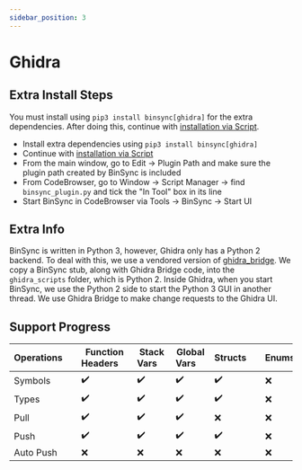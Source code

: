 ```yaml
---
sidebar_position: 3
---
```


# Ghidra

## Extra Install Steps
You must install using `pip3 install binsync[ghidra]` for the extra dependencies.  After doing this, continue with [installation via Script](/docs/install/#installation-via-script).
- Install extra dependencies using `pip3 install binsync[ghidra]`
- Continue with [installation via Script](/docs/install/#installation-via-script)
- From the main window, go to Edit -> Plugin Path and make sure the plugin path created by BinSync is included
- From CodeBrowser, go to Window -> Script Manager -> find `binsync_plugin.py` and tick the "In Tool" box in its line
- Start BinSync in CodeBrowser via Tools -> BinSync -> Start UI

## Extra Info
BinSync is written in Python 3, however, Ghidra only has a Python 2 backend. 
To deal with this, we use a vendored version of [ghidra_bridge](https://github.com/justfoxing/ghidra_bridge).
We copy a BinSync stub, along with Ghidra Bridge code, into the `ghidra_scripts` folder, which is Python 2. 
Inside Ghidra, when you start BinSync, we use the Python 2 side to start the Python 3 GUI in another thread. 
We use Ghidra Bridge to make change requests to the Ghidra UI.

## Support Progress

| Operations&nbsp;&nbsp;&nbsp;&nbsp; | Function Headers&nbsp;&nbsp;&nbsp;&nbsp; | Stack Vars&nbsp;&nbsp;&nbsp;&nbsp; | Global Vars&nbsp;&nbsp;&nbsp;&nbsp; | Structs&nbsp;&nbsp;&nbsp;&nbsp; | Enums&nbsp;&nbsp;&nbsp;&nbsp; | Comments&nbsp;&nbsp;&nbsp;&nbsp; |
|------------------------------------|------------------------------------------|------------------------------------|-------------------------------------|---------------------------------|-------------------------------|----------------------------------|
| Symbols   	                        | :heavy_check_mark: 	                     | :heavy_check_mark:    	            | :heavy_check_mark: 					            | :heavy_check_mark: 	 					      | :x: 					                     | :heavy_check_mark: 	             |
| Types     	                        | :heavy_check_mark: 	                     | :heavy_check_mark:    	            | :heavy_check_mark: 					            | :heavy_check_mark: 	 					      | :x: 					                     | :heavy_check_mark: 	             |
| Pull      	                        | :heavy_check_mark: 	                     | :heavy_check_mark:    	            | :heavy_check_mark:					             | :x: 					                       | :x: 					                     | :heavy_check_mark: 	             |
| Push      	                        | :heavy_check_mark: 					                 | :heavy_check_mark:						           | :heavy_check_mark:				              | :heavy_check_mark: 						       | :x: 					                     | :x: 					                        |
| Auto Push 	                        | :x: 					                                | :x:						                          | :x:					                            | :x:					                        | :x: 					                     | :x: 					                        |


